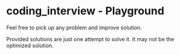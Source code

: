 # coding_interview - Playground
Feel free to pick up any problem and improve solution.

Provided solutions are just one attempt to solve it.
It may not be the optimized solution.
